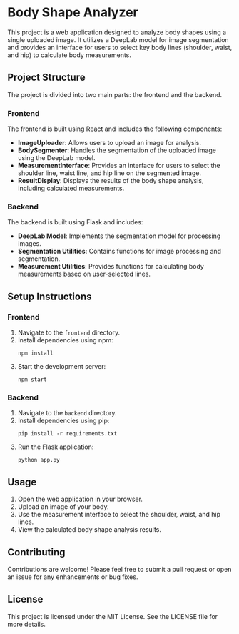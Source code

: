 # Body Shape Analyzer

This project is a web application designed to analyze body shapes using a single uploaded image. It utilizes a DeepLab model for image segmentation and provides an interface for users to select key body lines (shoulder, waist, and hip) to calculate body measurements.

## Project Structure

The project is divided into two main parts: the frontend and the backend.

### Frontend

The frontend is built using React and includes the following components:

- **ImageUploader**: Allows users to upload an image for analysis.
- **BodySegmenter**: Handles the segmentation of the uploaded image using the DeepLab model.
- **MeasurementInterface**: Provides an interface for users to select the shoulder line, waist line, and hip line on the segmented image.
- **ResultDisplay**: Displays the results of the body shape analysis, including calculated measurements.

### Backend

The backend is built using Flask and includes:

- **DeepLab Model**: Implements the segmentation model for processing images.
- **Segmentation Utilities**: Contains functions for image processing and segmentation.
- **Measurement Utilities**: Provides functions for calculating body measurements based on user-selected lines.

## Setup Instructions

### Frontend

1. Navigate to the `frontend` directory.
2. Install dependencies using npm:
   ```
   npm install
   ```
3. Start the development server:
   ```
   npm start
   ```

### Backend

1. Navigate to the `backend` directory.
2. Install dependencies using pip:
   ```
   pip install -r requirements.txt
   ```
3. Run the Flask application:
   ```
   python app.py
   ```

## Usage

1. Open the web application in your browser.
2. Upload an image of your body.
3. Use the measurement interface to select the shoulder, waist, and hip lines.
4. View the calculated body shape analysis results.

## Contributing

Contributions are welcome! Please feel free to submit a pull request or open an issue for any enhancements or bug fixes.

## License

This project is licensed under the MIT License. See the LICENSE file for more details.